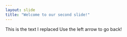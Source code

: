```yaml
---
layout: slide
title: "Welcome to our second slide!"
---
```

This is the text I replaced
Use the left arrow to go back!
